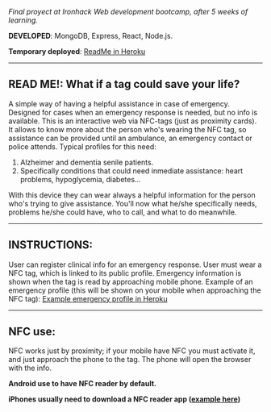 *Final proyect at Ironhack Web development bootcamp, after 5 weeks of learning.*

**DEVELOPED**: MongoDB, Express, React, Node.js.

**Temporary deployed**: [ReadMe in Heroku](https://readme-emergencyapp.herokuapp.com/)

---

## READ ME!: What if a tag could save your life? 

A simple way of having a helpful assistance in case of emergency.
Designed for cases when an emergency response is needed, but no info is available. 
This is an interactive web via NFC-tags (just as proximity cards). 
It allows to know more about the person who's wearing the NFC tag, so assistance can be
provided until an ambulance, an emergency contact or police attends. 
Typical profiles for this need:
1. Alzheimer and dementia senile patients.
2. Specifically conditions that could need inmediate assistance: heart problems, hypoglycemia, diabetes...

With this device they can wear always a helpful information for the person who's trying to give assistance. 
You'll now what he/she specifically needs, problems he/she could have, who to call, and what to do meanwhile.

---

## INSTRUCTIONS:

User can register clinical info for an emergency response. 
User must wear a NFC tag, which is linked to its public profile. 
Emergency information is shown when the tag is read by approaching mobile phone.
Example of an emergency profile (this will be shown on your mobile when approaching the NFC tag): 
[Example emergency profile in Heroku](https://readme-emergencyapp.herokuapp.com/publicprofile/5bc99d5b7b7a3c001563cd85)

---

## NFC use: 

NFC works just by proximity; if your mobile have NFC you must activate it, and just approach the phone to
the tag. The phone will open the browser with the info.

**Android use to have NFC reader by default.**

**iPhones usually need to download a NFC reader app ([example here](https://itunes.apple.com/es/app/nfc-reader-scanner/id1282502362?mt=8))**
